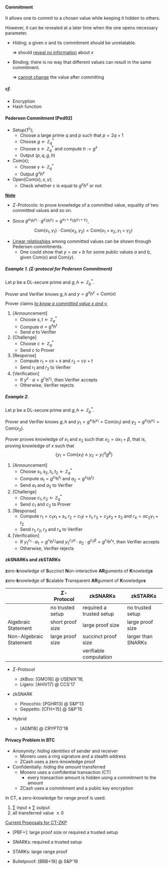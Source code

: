 #### Commitment

It allows one to commit to a chosen value while keeping it hidden to others.

However, it can be revealed at a later time when the one opens necessary parameter.

* Hiding; a given $x$ and its commitment should be unrelatable.

  	$\Rightarrow$ should <u>reveal no information</u> about $x$

* Binding; there is no way that different values can result in the same commitment.

  	$\Rightarrow$ <u>cannot change</u> the value after committing

##### cf.

- Encryption
- Hash function



#### Pedersen Commitment [Ped92]

- $\mathsf{Setup}(1^\lambda)$;
  - Choose a large prime $q$ and $p$ such that $p = 2q + 1$
  - Choose $g \gets \mathbb{Z}_{q}^*$
  - Choose $s \gets \mathbb{Z}_{q}^*$ and compute $h := g^s$
  - Output $(p, q, g, h)$
- $\mathsf{Com}(x)$;
  - Choose $\gamma \gets \mathbb{Z}_{q}^*$
  - Output $g^x h^\gamma$
- $\mathsf{Open}(\mathsf{Com}(x), x, \gamma)$;
  - Check whether c is equal to $g^x h^{\gamma}$ or not

**<u>Note</u>**

- $\Sigma$-Protocols: to prove knowledge of a committed value, equality of two committed values and so on.

- Since $g^{x_1}h^{\gamma_1} \cdot g^{x_2}h^{\gamma_2} = g^{x_1+x_2}h^{\gamma_1+\gamma_2}$, 

$$
\mathsf{Com}(x_1, \gamma_1) \cdot \mathsf{Com}(x_2, \gamma_2) = \mathsf{Com}(x_1 + x_2, \gamma_1 + \gamma_2)\
$$

- <u>Linear relatioships</u> among committed values can be shown through Pedersen commitments.
  - One could show that $y = ax + b$ for some public values $a$ and $b$, given $\mathsf{Com(x)}$ and $\mathsf{Com}(y)$.



##### Example 1. ($\Sigma$-protocol for Pedersen Commitment)

Let $p$ be a DL-secure prime and $g, h \gets \mathbb{Z}_p^{*}$.

Prover and Verifier knows $g, h$ and $y = g^x h^\gamma = \mathsf{Com}(x)$

Prover claims <u>*to know  a committed value $x$ and $\gamma$.*</u>

1. [Announcement]
   - Choose $s, t \gets \mathbb{Z}_{q}^*$
   - Compute $a = g^s h^t$
   - Send $a$ to Verifier
2. [Challenge]
   - Choose $c \gets \mathbb{Z}_{q}^*$
   - Send $c$ to Prover
3. [Response]
   - Compute $r_1 = cx + s$ and $r_2 = c \gamma + t$
   - Send $r_1$ and $r_2$ to Verifier
4. [Verification]
   - If $y^c \cdot a = g^{r_1} h^{r_2}$, then Verifier accepts
   - Otherwise, Verifier rejects



##### Example 2. 

Let $p$ be a DL-secure prime and $g, h \gets \mathbb{Z}_p^{*}$.

Prover and Verifier knows $g, h$ and $y_1 = g^{x_1} h^{\gamma_1} = \mathsf{Com}(x_1)$ and $y_2 = g^{x_2} h^{\gamma_2} = \mathsf{Com}(x_2)$.

Prover proves knowledge of $x_1​$ and $x_2​$ such that $x_2 = \alpha x_1 + \beta​$, that is, proving knowledge of $x​$ such that
$$
\{y_1 = \mathsf{Com}(x_1) \wedge y_2 = y_1^{\alpha} g^{\beta}\}
$$

1. [Announcement]
   - Choose $s_1, s_2, t_1, t_2 \gets \mathbb{Z}_{q}^*$
   - Compute $a_1 = g^{s_1} h^{t_1}$ and $a_2 = g^{s_2} h^{t_2}$
   - Send $a_1$ and $a_2$ to Verifier
2. [Challenge]
   - Choose $c_1, c_2 \gets \mathbb{Z}_{q}^*$
   - Send $c_1$ and $c_2$ to Prover
3. [Response]
   - Compute $r_1 = c_1 x_1 + s_1, r_2 = c_1 \gamma + t_1, r_3 = c_2 x_2 + s_2$ and $r_4 = \alpha c_2 \gamma_1 + t_2$
   - Send $r_1, r_2, r_3$ and $r_4$ to Verifier
4. [Verification]
   - If $y_1^{c_1} \cdot a_1 = g^{r_1} h^{r_2}​$ and $y_1^{c_2 \alpha} \cdot a_2 \cdot g^{c_2 \beta } = g^{r_3}h^{r_4}​$, then Verifier accepts
   - Otherwise, Verifier rejects



#### zkSNARKs and zkSTARKs

**z**ero-**k**nowledge of **S**uccinct **N**on-interactive **AR**guments of **K**nowledg**s**

**z**ero-**k**nowledge of **S**calable **T**ransparent **AR**gument of **K**nowledge**s**

|                         | $\Sigma$-Protocol | zkSNARKs                 | zkSTARKs           |
| ----------------------- | ----------------- | ------------------------ | ------------------ |
|                         | no trusted setup  | required a trusted setup | no trusted setup   |
| Algebraic Statement     | short proof size  | large proof size         | large proof size   |
| Non-Algebraic Statement | large proof size  | succinct proof size      | larger than SNARKs |
|                         |                   | verifiable computation   |                    |

- $\Sigma$-Protocol
  - zkBoo: [GMO16] @ USENIX'16, 
  - Ligero: [AHIV17] @ CCS'17
- zkSNARK
  - Pinocchio: [PGHR13] @ S&P'13
  - Geppetto: [CFH+15] @ S&P'15

- Hybrid
  - [AGM18] @ CRYPTO'18



#### Privacy Problem in BTC

- Anonymity: *hiding identities* of sender and receiver
  - Monero uses a ring signature and a stealth address
  - ZCash uses a zero-knowledge proof
- Confidentially: *hiding the amount* transferred
  - Monero uses a confidential transaction (CT)
    - every transaction amount is hidden using a commitment to the amount
  - ZCash uses a commitment and a public key encryption

In CT, a zero-knowledge for range proof is used.

1. $\sum$ input $\ge$ $\sum$ output
2. all transferred value $\ge 0​$



<u>Current Proposals for CT-ZKP</u>

- [PBF+]: large proof size or required a trusted setup
- SNARKs: required a trusted setup
- STARKs: large range proof

- Bulletproof: [BBB+18] @ S&P'18